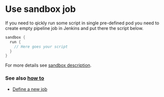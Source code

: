 # Use sandbox job
If you need to qickly run some script in single pre-defined pod you need to create empty pipeline job in Jenkins and put there the script below.
```groovy
sandbox {
  run {
    // Here goes your script
  }
}
```
For more details see [sandbox description](/vars/README.md#sandbox).

### See also [how to](/README.md#howto)
- [Define a new job](/docs/howto/define-new-job.md)
